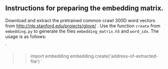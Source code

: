 ## Instructions for preparing the embedding matrix.

Download and extract the pretrained common crawl 300D word vectors from http://nlp.stanford.edu/projects/glove/ .
Use the function `create` from `embedding.py` to generate the files `embedding_matrix.h5` and `word_idx`. The usage is as follows:

`
>> import embedding
>> embedding.create('address-of-extracted-file')
`
